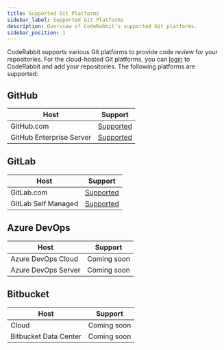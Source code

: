 ```yaml
---
title: Supported Git Platforms
sidebar_label: Supported Git Platforms
description: Overview of CodeRabbit's supported Git platforms.
sidebar_position: 1
---
```


CodeRabbit supports various Git platforms to provide code review for your repositories. For the cloud-hosted Git platforms, you can [login][login] to CodeRabbit and add your repositories. The following platforms are supported:

## GitHub

| Host                     | Support                            |
| ------------------------ | ---------------------------------- |
| GitHub.com               | [Supported][login]                 |
| GitHub Enterprise Server | [Supported](self-hosted-github.md) |

## GitLab

| Host                | Support                            |
| ------------------- | ---------------------------------- |
| GitLab.com          | [Supported](saas-gitlab.md)        |
| GitLab Self Managed | [Supported](self-hosted-gitlab.md) |

## Azure DevOps

| Host                | Support     |
| ------------------- | ----------- |
| Azure DevOps Cloud  | Coming soon |
| Azure DevOps Server | Coming soon |

## Bitbucket

| Host                  | Support     |
| --------------------- | ----------- |
| Cloud                 | Coming soon |
| Bitbucket Data Center | Coming soon |

[login]: https://app.coderabbit.ai/login
